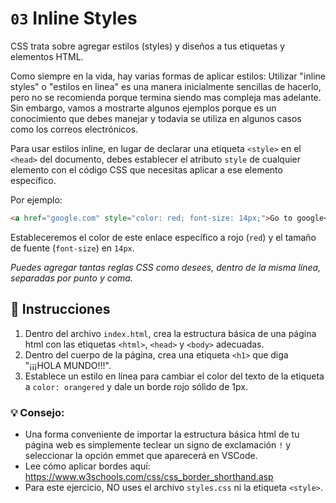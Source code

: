# `03` Inline Styles


CSS trata sobre agregar estilos (styles) y diseños a tus etiquetas y elementos HTML.

Como siempre en la vida, hay varias formas de aplicar estilos: Utilizar "inline styles" o "estilos en linea" es una manera inicialmente sencillas de hacerlo, pero no se recomienda porque termina siendo mas compleja mas adelante. Sin embargo, vamos a mostrarte algunos ejemplos porque es un conocimiento que debes manejar y todavia se utiliza en algunos casos como los correos electrónicos.

Para usar estilos inline, en lugar de declarar una etiqueta `<style>` en el `<head>` del documento, debes establecer el atributo `style` de cualquier elemento con el código CSS que necesitas aplicar a ese elemento específico.

Por ejemplo:

```html
<a href="google.com" style="color: red; font-size: 14px;">Go to google</a>
```

Estableceremos el color de este enlace específico a rojo (`red`) y el tamaño de fuente (`font-size`) en `14px`.

*Puedes agregar tantas reglas CSS como desees, dentro de la misma línea, separadas por punto y coma.*

## 📝 Instrucciones

1. Dentro del archivo `index.html`, crea la estructura básica de una página html con las etiquetas `<html>`, `<head>` y `<body>` adecuadas.
2. Dentro del cuerpo de la página, crea una etiqueta `<h1>` que diga "¡¡¡HOLA MUNDO!!!".
3. Establece un estilo en línea para cambiar el color del texto de la etiqueta a `color: orangered` y dale un borde rojo sólido de 1px.

### 💡 Consejo:

- Una forma conveniente de importar la estructura básica html de tu página web es simplemente teclear un signo de exclamación `!` y seleccionar la opción emmet que aparecerá en VSCode.
- Lee cómo aplicar bordes aquí: https://www.w3schools.com/css/css_border_shorthand.asp
- Para este ejercicio, NO uses el archivo `styles.css` ni la etiqueta `<style>`.
